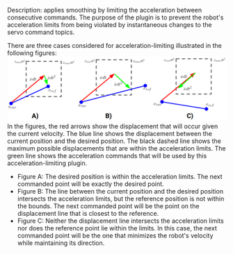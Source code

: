 Description: applies smoothing by limiting the acceleration between consecutive commands.
The purpose of the plugin is to prevent the robot's acceleration limits from being violated by instantaneous changes
to the servo command topics.

There are three cases considered for acceleration-limiting illustrated in the following figures:
![acceleration_limiting_diagram.png](res/acceleration_limiting_diagram.png)
In the figures, the red arrows show the displacement that will occur given the current velocity. The blue line shows the displacement between the current position and the desired position. The black dashed line shows the maximum possible displacements that are within the acceleration limits. The green line shows the acceleration commands that will be used by this acceleration-limiting plugin.

- Figure A: The desired position is within the acceleration limits. The next commanded point will be exactly the desired point.
- Figure B: The line between the current position and the desired position intersects the acceleration limits, but the reference position is not within the bounds. The next commanded point will be the point on the displacement line that is closest to the reference.
- Figure C: Neither the displacement line intersects the acceleration limits nor does the reference point lie within the limits. In this case, the next commanded point will be the one that minimizes the robot's velocity while maintaining its direction.
